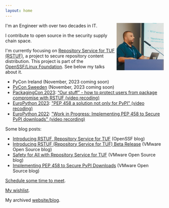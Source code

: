 ```yaml
---
layout: home
---
```


I'm an Engineer with over two decades in IT.
<img align="right" width="150" height="150" src="./static/images/headshoot.jpeg">

I contribute to open source in the security supply chain space.

I'm currently focusing on
[Repository Service for TUF (RSTUF)](https://repository-service-tuf.readthedocs.org),
a project to secure repository
content distribution. This project is part of the
[OpenSSF/Linux Foundation](https://openssf.org/blog/2023/08/31/introducing-rstuf-repository-service-for-tuf/).
See below my talks about it.

* PyCon Ireland (November, 2023 coming soon)
* [PyCon Sweeden](https://www.pycon.se) (November, 2023 coming soon)
* [PackagingCon 2023](https://cfp.packaging-con.org/2023/talk/997FQK/): [“Our stuff” - how to protect users from package compromise with RSTUF (video recoding)](https://www.youtube.com/live/mYzqeS2d96A?si=cqQUH5J5wDPrOQFb&t=3801)
* [EuroPython 2023](https://ep2023.europython.eu/session/pep-458-a-solution-not-only-for-pypi): ["PEP 458 a solution not only for PyPI" (video recoding)](https://www.youtube.com/watch?v=8pnOpfvhT9o)
* [EuroPython 2022](https://ep2022.europython.eu/session/work-in-progress-implementing-pep-458-to-secure-pypi-downloads): ["Work in Progress: Implementing PEP 458 to Secure PyPI downloads" (video recording)](https://www.youtube.com/watch?v=0HgjwKOnMGo)

Some blog posts:

* [Introducing RSTUF, Repository Service for TUF](https://openssf.org/blog/2023/08/31/introducing-rstuf-repository-service-for-tuf/) (OpenSSF blog)
* [Introducing RSTUF (Repository Service for TUF) Beta Release](https://blogs.vmware.com/opensource/2023/07/19/introducing-rstuf-beta-release/) (VMware Open Source blog)
* [Safety for All with Repository Service for TUF](https://blogs.vmware.com/opensource/2023/06/06/safety-for-all-with-repository-service-for-tuf-2/) (VMware Open Source blog)
* [Implementing PEP 458 to Secure PyPI Downloads](https://blogs.vmware.com/opensource/2022/09/22/implementing-pep-458-to-secure-pypi-downloads/) (VMware Open Source blog)


[Schedule some time to meet](https://calendly.com/kairoaraujo).

[My wishlist](https://www.amazon.com/hz/wishlist/ls/3HZMPA9FUA6V9/ref=nav_wishlist_lists_1).

My archived [website/blog](http://kairo.eti.br).
